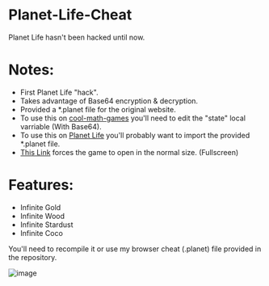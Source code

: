 # Planet-Life-Cheat
Planet Life hasn't been hacked until now.

# Notes:
- First Planet Life "hack".
- Takes advantage of Base64 encryption & decryption.
- Provided a *.planet file for the original website.
- To use this on [cool-math-games](https://coolmathgames.com) you'll need to edit the "state" local varriable (With Base64).
- To use this on [Planet Life](https://www.planetlife.space/play) you'll probably want to import the provided *.planet file.
- [This Link](//www.coolmathgames.com/sites/default/files/public_games/39874/) forces the game to open in the normal size. (Fullscreen)


# Features:
- Infinite Gold
- Infinite Wood
- Infinite Stardust
- Infinite Coco


You'll need to recompile it or use my browser cheat (.planet) file provided in the repository.

![image](https://user-images.githubusercontent.com/78656905/138370958-50497b46-d567-4b14-b22f-97b80a65c3eb.png)


